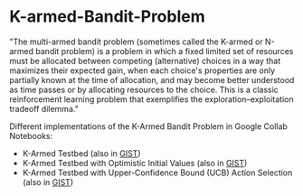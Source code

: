 # K-armed-Bandit-Problem

"The multi-armed bandit problem (sometimes called the K-armed or N-armed bandit problem) is a problem in which a fixed limited set of resources must be allocated between competing (alternative) choices in a way that maximizes their expected gain, when each choice's properties are only partially known at the time of allocation, and may become better understood as time passes or by allocating resources to the choice. This is a classic reinforcement learning problem that exemplifies the exploration–exploitation tradeoff dilemma."


Different implementations of the K-Armed Bandit Problem in Google Collab Notebooks:
* K-Armed Testbed (also in [GIST](https://gist.github.com/juanmadlg/bc25bc44af651d2dde48b708c2af87d9))
* K-Armed Testbed with Optimistic Initial Values (also in [GIST](https://gist.github.com/juanmadlg/1aedc22ca5fead9deae902509fe417bd))
* K-Armed Testbed with Upper-Confidence Bound (UCB) Action Selection (also in [GIST](https://gist.github.com/juanmadlg/3b038787de96454b175f25087292a0da))
